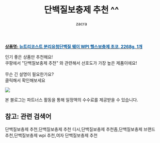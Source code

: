 ﻿---
layout: post
title:  "단백질보충제 추천 ^^"
author: zacra
categories: [ 아이템 ]
tags: [단백질보충제 추천,단백질보충제 추천 디시,단백질보충제 추천좀,단백질보충제 브랜드 추천,단백질보충제 wpi 추천,여자 단백질보충제 추천]
image: https://static.coupangcdn.com/image/retail/images/243054303010446-0acf8f8c-9b80-4acd-917e-c9fe54105058.jpg 
description: "쿠팡에서 단백질보충제 추천 관련 키워드로 가장 고객 선호도가 높은 제품이랍니다."
rating: 4.5
---

<a href="https://link.coupang.com/re/AFFSDP?lptag=AF8407795&pageKey=27740678&itemId=107112521&vendorItemId=3206024627&traceid=V0-153-446049b72a2760eb"><b>상품명: <font color='#01579B'>뉴트리코스트 분리유청단백질 웨이 WPI 헬스보충제 초코, 2268g, 1개</font></b></a>

인기 좋은 상품만 추천해요!<br/>
쿠팡에서 "단백질보충제 추천" 와 관련해서 선호도가 가장 높은 제품이에요!<br/><br/>
무슨 긴 설명이 필요한가요?  
클릭해서 확인해보세요


<a href="https://link.coupang.com/re/AFFSDP?lptag=AF8407795&pageKey=27740678&itemId=107112521&vendorItemId=3206024627&traceid=V0-153-446049b72a2760eb"><img src="https://thumbnail8.coupangcdn.com/thumbnails/remote/q89/image/retail/images/1061344822384311-3cb5141b-16a4-4007-a3ac-4839715d7d09.jpg"></a> 

본 블로그는 파트너스 활동을 통해 일정액의 수수료를 제공받을 수 있습니다.

## 참고: 관련 검색어    
단백질보충제 추천,단백질보충제 추천 디시,단백질보충제 추천좀,단백질보충제 브랜드 추천,단백질보충제 wpi 추천,여자 단백질보충제 추천